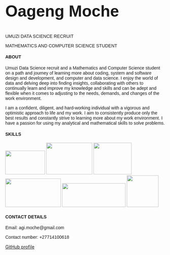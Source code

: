 <!DOCTYPE html>
<html>
   <style>
      p {
      font-family: helvetica;
      }
      h1 {
      font-family: helvetica;
      font-size: 50px;
      }
      h4 {
      font-family: helvetica;
      }
      body {
      background-image: url('https://images.pexels.com/photos/406014/pexels-photo-406014.jpeg?auto=compress&cs=tinysrgb&w=1260&h=750&dpr=2');
      background-repeat: no-repeat;
      background-size: cover
      }
   </style>
   <body>
      <section>
         <h1>
            Oageng Moche
         </h1>
         <p>
            UMUZI DATA SCIENCE RECRUIT
         </p>
         <p>
            MATHEMATICS AND COMPUTER SCIENCE STUDENT
         </p>
      </section>
      <section>
         <h4>
            ABOUT
         </h4>
         <p>
            Umuzi Data Science recruit and a Mathematics and Computer Science student on a path and journey of learning more about coding, system and software design and development, and computer and data science. I enjoy the world of data and delving deep into finding insights, collaborating with others to continually learn and improve my knowledge and skills and can be adept and flexible when it comes to adjusting to the needs, demands, and changes of the work environment.
         </p>
         <p>
            I am a confident, diligent, and hard-working individual with a vigorous and optimistic approach to life and my work. I aim to consistently produce only the best results and constantly strive to learning more about my work environment. I have a passion for using my analytical and mathematical skills to solve problems.
         </p>
      </section>
      <section>
         <h4>
            SKILLS
         </h4>
         <img src="https://logos-world.net/wp-content/uploads/2020/03/Microsoft-Word-Logo.png" width="125" height="75">
         <img src="https://1000logos.net/wp-content/uploads/2020/08/Microsoft-PowerPoint-Logo-640x400.png" width="145" height="100">
         <img src="https://www.logo.wine/a/logo/Microsoft_Excel/Microsoft_Excel-Logo.wine.svg" width="120" height="100">
         <img src="https://1000logos.net/wp-content/uploads/2021/04/MATLAB-logo-768x432.png" width="175" height="90">
         <img src="https://innovate.utk.edu/wp-content/uploads/2019/09/Inventor-e1523957011698-768x205.png" width="200" height="75">
         <img src="https://www.svgrepo.com/show/376344/python.svg" width="100" height="100">
      </section>
      <section>
         <h4>
            CONTACT DETAILS
         </h4>
         <p>
            Email: agi.moche@gmail.com
         </p>
         <p>
            Contact number: +27714100618
         </p>
         <a href="https://github.com/AgiMoche">GitHub profile</a>
      </section>
   </body>
</html>
